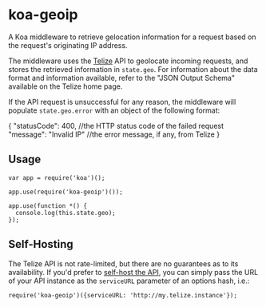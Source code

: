koa-geoip
=========

A Koa middleware to retrieve gelocation information for a request based on the
request's originating IP address.

The middleware uses the [Telize](http://www.telize.com/) API to geolocate
incoming requests, and stores the retrieved information in `state.geo`. For
information about the data format and information available, refer to the
"JSON Output Schema" available on the Telize home page.

If the API request is unsuccessful for any reason, the middleware will populate
`state.geo.error` with an object of the following format:

{
    "statusCode": 400, //the HTTP status code of the failed request
    "message": "Invalid IP" //the error message, if any, from Telize
}


Usage
-----

    var app = require('koa')();

    app.use(require('koa-geoip')());

    app.use(function *() {
      console.log(this.state.geo); 
    });



Self-Hosting
------------

The Telize API is not rate-limited, but there are no guarantees as to its
availability. If you'd prefer to [self-host the API](https://github.com/fcambus/telize),
you can simply pass the URL of your API instance as the `serviceURL` parameter
of an options hash, i.e.:

    require('koa-geoip')({serviceURL: 'http://my.telize.instance'});
